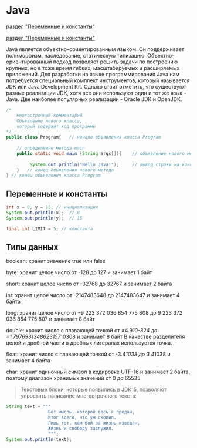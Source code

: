 # Java
[раздел "Переменные и константы"](#Переменные-и-константы)

[раздел "Переменные и константы"](#Типы-данных)

Java является объектно-ориентированным языком. Он поддерживает полиморфизм, наследование, статическую типизацию. Объектно-ориентированный подход позволяет решить задачи по построению крупных, но в тоже время гибких, масштабируемых и расширяемых приложений.
Для разработки на языке программирования Java нам потребуется специальный комплект инструментов, который называется JDK или Java Development Kit. Однако стоит отметить, что существуют разные реализации JDK, хотя все они используют один и тот же язык - Java. Две наиболее популярных реализации - Oracle JDK и OpenJDK.

```java
/*
    многострочный комментарий
    Объявление нового класса,
    который содержит код программы
*/
public class Program{   // начало объявления класса Program
      
    // определение метода main
    public static void main (String args[]){    // объявление нового метода
          
         System.out.println("Hello Java!");     // вывод строки на консоль
    }   // конец объявления нового метода
} // конец объявления класса Program
```
## Переменные и константы

```java
int x = 8, y = 15; // инициализация
System.out.println(x);  // 8
System.out.println(y);  // 15

final int LIMIT = 5; // константа
```

## Типы данных

boolean: хранит значение true или false

byte: хранит целое число от -128 до 127 и занимает 1 байт

short: хранит целое число от -32768 до 32767 и занимает 2 байта

int: хранит целое число от -2147483648 до 2147483647 и занимает 4 байта

long: хранит целое число от –9 223 372 036 854 775 808 до 9 223 372 036 854 775 807 и занимает 8 байт

double: хранит число с плавающей точкой от ±4.9*10-324 до ±1.7976931348623157*10308 и занимает 8 байт
В качестве разделителя целой и дробной части в дробных литералах используется точка.

float: хранит число с плавающей точкой от -3.4*1038 до 3.4*1038 и занимает 4 байта

char: хранит одиночный символ в кодировке UTF-16 и занимает 2 байта, поэтому диапазон хранимых значений от 0 до 65535


> Текстовые блоки, которые появились в JDK15, позволяют упростить написание многострочного текста:
```java
String text = """
                Вот мысль, которой весь я предан,
                Итог всего, что ум скопил.
                Лишь тот, кем бой за жизнь изведан,
                Жизнь и свободу заслужил.
                """;
System.out.println(text);
```
